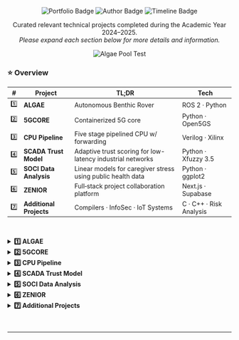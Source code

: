 
<p align="center">
  <img src="https://img.shields.io/badge/🌊-Portfolio%20July%202025-0084FF?style=flat-square" alt="Portfolio Badge" />
  <img src="https://img.shields.io/badge/👤-Marley%20Y._Willyoung-2EA7FF?style=flat-square" alt="Author Badge" />
  <img src="https://img.shields.io/badge/📅-Fall_2024–Spring_2025-61CDFF?style=flat-square" alt="Timeline Badge" />
</p>

<p align="center">
  Curated relevant technical projects completed during the Academic Year 2024–2025.  
  <br/>
  <em>Please expand each section below for more details and information.</em>
</p>

<p align="center">
  <img src="https://github.com/user-attachments/assets/4d7dca38-41bc-4862-9c93-a716d47b3505" alt="Algae Pool Test" width="700">
</p>

### ⭐️ Overview

| # | Project               | TL;DR                                                           | Tech                        |
|----|------------------------|------------------------------------------------------------------|-----------------------------|
| 1️⃣ | **ALGAE**              | Autonomous Benthic Rover                                                | ROS 2 · Python              |
| 2️⃣ | **5GCORE**             | Containerized 5G core                                           | Python · Open5GS            |
| 3️⃣ | **CPU Pipeline**       | Five stage pipelined CPU w/ forwarding                         | Verilog · Xilinx            |
| 4️⃣ | **SCADA Trust Model**  | Adaptive trust scoring for low-latency industrial networks     | Python · Xfuzzy 3.5                     |
| 5️⃣ | **SOCI Data Analysis** | Linear models for caregiver stress using public health data    | Python · ggplot2                 |
| 6️⃣ | **ZENIOR**             | Full‑stack project collaboration platform                       | Next.js · Supabase          |
| 7️⃣ | **Additional Projects**| Compilers · InfoSec · IoT Systems                              | C · C++ · Risk Analysis     |

$~$

<details>
<summary><strong>1️⃣ ALGAE</strong></summary>

&nbsp;

<p align="center">
  <img src="https://github.com/user-attachments/assets/d3b8a12c-60c3-4022-bd0a-071ab712642a" alt="Algae CAD" width="800">
</p>

Autonomous/tether-operated benthic rover that vacuums invasive algae from Lake Tahoe’s lakebed, slashing diver hours, toxin exposure, and overall cost.

* **Scope:** Senior capstone, Santa Clara U. Robotics Systems Lab  
* Status: 2nd-gen rover deployed Spring 2025; code embargoed until paper is published on scholar comms? (link)?.
* **My role:**   
  * Electrical redesign · ROS 2 + GUI software · topside comms 
  * Pressure-compensated electronics pod depth-rated to 10 m (<0.05 psi leakback)
  * Modular “Green” (rapid Python) & “Blue” (ROS 2 + Docker) stacks  

🔗 [Full docs](./ALGAE/README.md)  
🔗 [Project website](https://algae-rsl.github.io)  
🔗 [GitHub organisation](https://github.com/ALGAE-RSL)

</details>

<details>
<summary><strong>2️⃣ 5GCORE</strong></summary>

&nbsp;

<p align="center">
  <img src="./5GCORE/images/4g5g.png" height="200" style="margin-right: 20px;" alt="4G vs 5G context"/>
  <img src="./5GCORE/images/core.png" height="200" alt="Core provenance design"/>
</p>



**CSEN241 (Graduate Cloud Computing)** Final Project (Weeks 6–10):  
In approximatly 3.5 weeks I containerized Open5GS into modular network functions and built a real-time security layer that detects rogue base stations with fuzzy logic trust scoring, all while logging full NF-to-NF provenance for forensic-grade attack attribution.  

This project explored an under addressed attack surface between the RAN and 5G Core, prototyped dynamic trust enforcement with ~9 ms auth latency and <15 % overhead, and demonstrated that zero-trust security can be embedded natively into cloud-native 5G architectures—even across hybrid edge/cloud environments.  


<p align="center">
  <img src="./5GCORE/images/class.png" width="800" alt="Proposed Archetecture"/>
</p>

🔗 [More Information](./5GCORE/README.md)  
⭐️ [Paper](./5GCORE/docs/5GCORE_MW.pdf)

</details>


<details>
<summary><strong>3️⃣ CPU Pipeline</strong></summary>

&nbsp;

<p align="center">
  <img src="./CPU_Pipeline/xilinx/min_overview_1.png" alt="Min benchmark waveform" width="800">
</p>

Custom five-stage pipelined CPU in Verilog with a minimal 13-instruction ISA, forwarding logic, and dynamic hazard detection. Includes assembler, two hand assembled benchmarks (`min`, `vecadd`), and waveform verification. All modules were built from scratch and verified using a custom testbench and simulation for the Computer Archetecture course in Spring 2025.

🔗⭐️ [Full Project Analysis](./CPU_Pipeline)

</details>



<details>
<summary><strong>4️⃣ SCADA Trust Model</strong></summary>

&nbsp;  

This short term research project explored the feasibility of applying **reputation-based trust modeling** inspired by systems used in online marketplaces and social platforms to resource constrained industrial networks. Using the publicly available Cisco Networks of Computing Hosts dataset as a stand, in for SCADA/ICS traffic, I designed a hybrid **fuzzy logic + temporal behavior model** that flags rogue or anomalous nodes in under 1 millisecond per decision cycle.  

The model achieved >90 % detection accuracy while remaining lightweight enough for embedded hardware. This open-ended research was developed in the final three weeks (Weeks 7–10) of CSEN 353: Trust and Privacy in Online Social Networks (Fall 2024), with a focus on applicability to defense systems and power grid resilience where infrastructure cannot afford delay, drift, or false trust.Beyond the core model I also proposed multi layer mitigation.

> Imagine this embedded in a substation or BMS controller watching for drift, blocking threats, never needing a UI.

⭐️ [Paper PDF](./SCADA_Trust_Model/353Scada.pdf)

</details>


<details>
<summary><strong>5️⃣ SOCI Data Analysis</strong></summary>

&nbsp;

Using the **Caregiving in the U.S. 2020** public-use dataset (N ≈ 15 000), I estimate multivariate linear, count (Poisson/negative-binomial), and logistic models to quantify how digital tool adoption, care-recipient needs, and socio demographics influence caregiver stress, weekly time burden, and perceived isolation. Survey weights and interaction terms test digital divide hypotheses for population level inference.

⭐️ [Full details](./SOCI_Data_Analysis/README.md)


</details>




<details>
<summary><strong>6️⃣ ZENIOR</strong></summary>

&nbsp;

<p align="center">
  <img src="./ZENIOR/public/images/logo-nobg.png" alt="Zeinor Logo" width="400" style="border-radius: 20px;">
</p>

<p align="center">
    <img src="https://img.shields.io/badge/Next.js-000000?style=for-the-badge&logo=next.js&logoColor=white" alt="Next.js Badge" />
    <img src="https://img.shields.io/badge/Shadcn--UI-282C34?style=for-the-badge&logo=react&logoColor=white" alt="Shadcn/UI Badge" />
    <img src="https://img.shields.io/badge/Prisma-2D3748?style=for-the-badge&logo=prisma&logoColor=white" alt="Prisma Badge" />
    <img src="https://img.shields.io/badge/Google_Auth-4285F4?style=for-the-badge&logo=google&logoColor=white" alt="Google Auth Badge" />
    <img src="https://img.shields.io/badge/TailwindCSS-06B6D4?style=for-the-badge&logo=tailwindcss&logoColor=white" alt="Tailwind CSS Badge" />
    <img src="https://img.shields.io/badge/React-61DAFB?style=for-the-badge&logo=react&logoColor=black" alt="React Badge" />
    <img src="https://img.shields.io/badge/Supabase-3ECF8E?style=for-the-badge&logo=supabase&logoColor=white" alt="Supabase Badge" />
</p>

ZENIOR is a full-stack platform built to support rising juniors in Santa Clara University’s School of Engineering as they begin preparing for senior design projects. The application provides structured pathways for students to explore proposed research topics, form project groups, and request faculty advisors. At the same time, it enables faculty members to publish project ideas, manage student interest, and participate in structured advising workflows. The system emphasizes role-based access control, guided project progression, and a clean, modern UI to promote usability and academic collaboration.

  This was a collaborative group project for 174: Software Engineering, developed over an 8-week sprint cycle using Agile methods and Trello for task coordination. I contributed extensively to both the backend and frontend, designing the full schema, implementing backend routing logic, building page-level components, performing security testing, and verifying access control edge cases. I also handled Supabase integration and helped document the system setup for deployment.

  The team selected Next.js for routing and server-side rendering, Prisma as the ORM layer, and Supabase for authentication and storage. React, Tailwind CSS, and Shadcn/UI were used on the frontend to ensure a responsive and consistent user experience. This stack enabled modular development and maintainable component structures, supporting the platform’s goal of long-term adaptability.

**Note:** The public site is no longer active, as the hosted database required a Supabase subscription and was shut down in Feb 2025.


## ⭐️ Diagrams

<details>
  <summary><strong>System Context</strong></summary>
  <br>

<img src="./ZENIOR/public/images/systemcontext2.PNG" alt="System Context Diagram 2" width="1200px">

<img src="./ZENIOR/diagrams/images/systemcontext/systemcontext.png" alt="System Context Diagram" width="1200px">

</details>

<details>
  <summary><strong>C4 Container</strong></summary>
  <br>

<img src="./ZENIOR/public/images/container2.PNG" alt="Container Diagram 2" width="1200px">

<img src="./ZENIOR/diagrams/images/containerdiagram/containerdiagram.png" alt="Container Diagram" width="1200px">

</details>

<details>
  <summary><strong>Schema</strong></summary>
  <br>

<img src="./ZENIOR/diagrams/images/schemaupdate/schemaupdate.png" alt="Database Schema" width="1200px">

</details>

## ⭐️ Demonstration 

<video width="100%" controls>
  <source src="./ZENIOR/diagrams/demo.mp4" type="video/mp4">
</video>

<p align="center">
  <img src="https://github.com/user-attachments/assets/5ed24ce3-d2c4-4cff-b10c-78dfc054748a" alt="Zenior Demo" width="800">
</p>

## ⭐️ Links 

🔗 [SRC/Codebase](./ZENIOR/README.md)  
🔗 [Official Fork](https://github.com/marleyyvon/csen-174-f24-project-zenior)  
🔗 [Demo Video](https://github.com/marleyyvon/ZENIOR/diagrams/demo.mp4) 

</details>









<details>
<summary><strong>7️⃣ Additional Projects</strong></summary>

&nbsp;

Other related academic projects:

- **Graduate Information Security:** Focused on infrastructure risk modeling, NIST-based analysis, and telecom vulnerability research.  
- **Compiler Design and Theory:** Developed a recursive-descent compiler for a C-like language with semantic analysis and assembly output.  
- **Graduate IoT – Project Integrate:** Explored integration of embedded hardware with wireless protocols and cloud communication pipelines.

<details>
<summary><strong>⭐️ Verizon Analysis</strong></summary>

&nbsp;

| Deliverable                                 | Focus                                                      | Take‑aways                                              |
| ------------------------------------------- | ---------------------------------------------------------- | ------------------------------------------------------- |
| **5G Core Applications Threat Report**      | Analyzed vulnerabilities in Verizon’s 5G Core architecture | Threat modeling · Telecom protocols · Technical writing |
| **Wireless Infrastructure Risk Assessment** | Applied NIST 800-30 to identify and rank risks             | Risk matrices · Control mapping · Executive reporting   |

🔗 PDFs: [`250_5G_Report.pdf`](./Additional_Projects/InfoSec/250_5G_Report.pdf) • [`250_Risk_Mgmt.pdf`](./Additional_Projects/InfoSec/250_Risk_Mgmt.pdf)

</details>

<details>
<summary><strong>⭐️ C Compiler</strong></summary>

&nbsp;

Source code is available in the [phase](./Additional_Projects/Compilers/phase/) folder.

This compiler was developed as part of a structured, multi-phase course project. While the project scaffolding was provided by the instructor, I implemented all core logic phases including:

- Lexical analyzer  
- Recursive-descent parser  
- Semantic checker  
- Intermediate code generator  

It compiles a subset of C into 32-bit Intel assembly.

**How to run:**
```bash
cd Compilers/phase
make                           # builds the compiler (./scc)
./scc < ../examples/qsort.c    # generates assembly
gcc -m32 qsort.s -o qsort      # assembles + links (requires 32-bit support)
./qsort < ../examples/qsort.in # runs the compiled binary
```

This process outputs a `.s` file you can inspect directly to view the generated assembly code.

**Example:**
```c
int main() {
    int x;
    x = 3 + 4;
    return x;
}
```

Produces:
```asm
        .text
        .globl main
main:
        li $t0, 3
        li $t1, 4
        add $t2, $t0, $t1
        move $v0, $t2
        jr $ra
```

</details>

<details>
<summary><strong>⭐️ Project Integrate</strong></summary>

&nbsp;

Project Integrate is a privacy-focused smart-home prototype that runs on a four-node Raspberry Pi mesh (one root, three leaf). Each node captures Wi-Fi traffic in monitor mode, extracts RSSI values with `pcap`, and exchanges those readings over a custom IPv6/UDP JSON protocol (“LML”). By averaging RSSI and applying a log-distance path-loss model, the system localises user devices to < 1 m accuracy and triggers Govee smart lights via local HTTPS—no cloud calls, no personal data leaving the LAN. My role covered the C++ backend such as the LML packet format, root/leaf daemons, channel-sync thread, and the signal pipeline to convert raw RSSI into actionable proximity events. I also implemented fallback logic for packet delivery in noisy 2.4 GHz conditions.

&nbsp;

🔗 Forked repo: <https://github.com/marleyyvon/ProjectIntegrate>  
🔗 Paper (PDF): [Integrate/Integrate.pdf](./Additional_Projects//Integrate/Integrate.pdf)

</details>

&nbsp;

🔗 [Repo](./Additional_Projects)

</details>



&nbsp;

---
